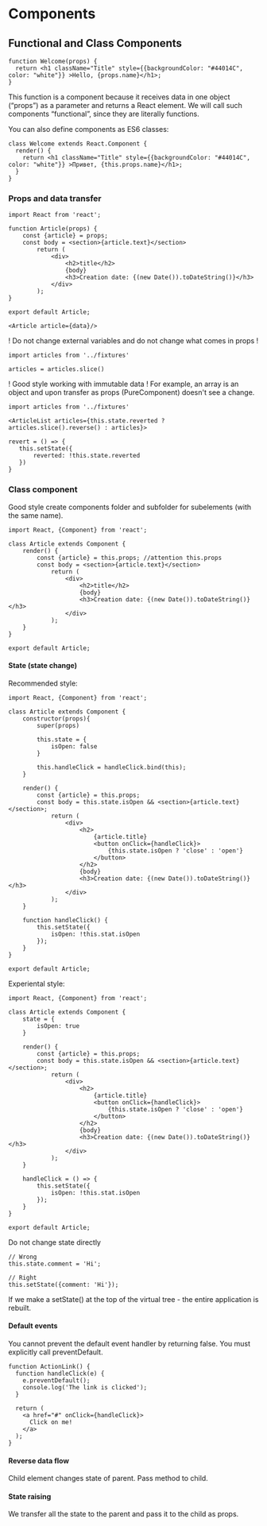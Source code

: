 # Components 

## Functional and Class Components

```
function Welcome(props) {
  return <h1 className="Title" style={{backgroundColor: "#44014C", color: "white"}} >Hello, {props.name}</h1>;
}
```
This function is a component because it receives data in one object (“props”) as a parameter and returns a React element. We will call such components “functional”, since they are literally functions.

You can also define components as ES6 classes:

```
class Welcome extends React.Component {
  render() {
    return <h1 className="Title" style={{backgroundColor: "#44014C", color: "white"}} >Привет, {this.props.name}</h1>;
  }
}
```

### Props and data transfer

```
import React from 'react';

function Article(props) {
    const {article} = props;
    const body = <section>{article.text}</section>
        return (
            <div>
                <h2>title</h2>
                {body}
                <h3>Creation date: {(new Date()).toDateString()}</h3>
            </div>
        );
}
 
export default Article;

<Article article={data}/>
```

! Do not change external variables and do not change what comes in props !

```
import articles from '../fixtures'

articles = articles.slice()
```

! Good style working with immutable data !
 For example, an array is an object and upon transfer as props (PureComponent) doesn't see a change.

 ```
import articles from '../fixtures'

<ArticleList articles={this.state.reverted ? articles.slice().reverse() : articles}>

revert = () => {
    this.setState({
        reverted: !this.state.reverted
    })
}
```

### Class component

Good style create components folder and subfolder for subelements (with the same name).

```
import React, {Component} from 'react';

class Article extends Component {
    render() {
        const {article} = this.props; //attention this.props
        const body = <section>{article.text}</section>
            return (
                <div>
                    <h2>title</h2>
                    {body}
                    <h3>Creation date: {(new Date()).toDateString()}</h3>
                </div>
            );
    }
}

export default Article;
```

#### State (state change)

Recommended style:

```
import React, {Component} from 'react';

class Article extends Component {
    constructor(props){
        super(props)

        this.state = {
            isOpen: false
        }

        this.handleClick = handleClick.bind(this);
    }

    render() {
        const {article} = this.props;
        const body = this.state.isOpen && <section>{article.text}</section>;
            return (
                <div>
                    <h2>
                        {article.title}
                        <button onClick={handleClick}>
                            {this.state.isOpen ? 'close' : 'open'}
                        </button>
                    </h2>
                    {body}
                    <h3>Creation date: {(new Date()).toDateString()}</h3>
                </div>
            );
    }

    function handleClick() {
        this.setState({
            isOpen: !this.stat.isOpen
        });
    }
}

export default Article;
```

Experiental style:

```
import React, {Component} from 'react';

class Article extends Component {
    state = {
        isOpen: true
    }

    render() {
        const {article} = this.props;
        const body = this.state.isOpen && <section>{article.text}</section>;
            return (
                <div>
                    <h2>
                        {article.title}
                        <button onClick={handleClick}>
                            {this.state.isOpen ? 'close' : 'open'}
                        </button>
                    </h2>
                    {body}
                    <h3>Creation date: {(new Date()).toDateString()}</h3>
                </div>
            );
    }

    handleClick = () => {
        this.setState({
            isOpen: !this.stat.isOpen
        });
    }
}

export default Article;

```

Do not change state directly

```
// Wrong
this.state.comment = 'Hi';

// Right
this.setState({comment: 'Hi'});

```

If we make a setState() at the top of the virtual tree - the entire application is rebuilt.

#### Default events

You cannot prevent the default event handler by returning false. You must explicitly call preventDefault.

```
function ActionLink() {
  function handleClick(e) {
    e.preventDefault();
    console.log('The link is clicked');
  }

  return (
    <a href="#" onClick={handleClick}>
      Click on me!
    </a>
  );
}
```
#### Reverse data flow

Child element changes state of parent. Pass method to child.

#### State raising

We transfer all the state to the parent and pass it to the child as props.







